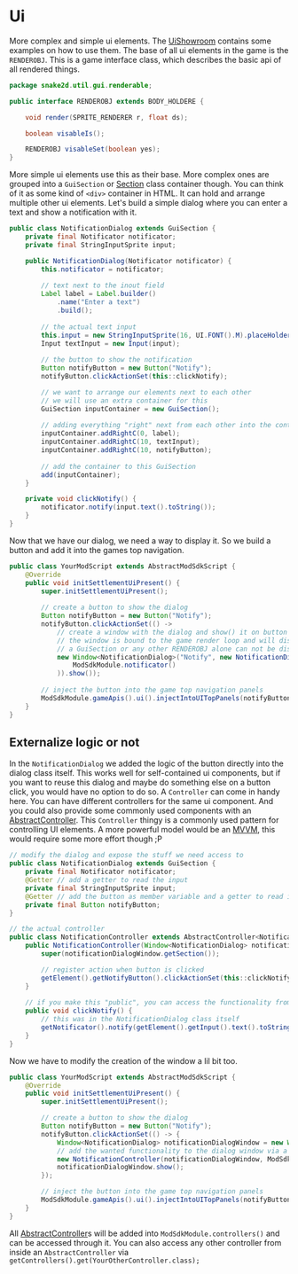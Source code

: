 # Ui

More complex and simple ui elements. The [UiShowroom](UiShowroom.java) contains some examples on how to use them.
The base of all ui elements in the game is the `RENDEROBJ`. This is a game interface class, which describes the basic api of all rendered things.

```java
package snake2d.util.gui.renderable;

public interface RENDEROBJ extends BODY_HOLDERE {

    void render(SPRITE_RENDERER r, float ds);

    boolean visableIs();

    RENDEROBJ visableSet(boolean yes);
}
```

More simple ui elements use this as their base. More complex ones are grouped into a `GuiSection` or [Section](Section.java) class container though.
You can think of it as some kind of `<div>` container in HTML. It can hold and arrange multiple other ui elements. 
Let's build a simple dialog where you can enter a text and show a notification with it.

```java
public class NotificationDialog extends GuiSection {
    private final Notificator notificator;
    private final StringInputSprite input;

    public NotificationDialog(Notificator notificator) {
        this.notificator = notificator;
        
        // text next to the inout field
        Label label = Label.builder()
            .name("Enter a text")
            .build();
        
        // the actual text input
        this.input = new StringInputSprite(16, UI.FONT().M).placeHolder("Text");
        Input textInput = new Input(input);
        
        // the button to show the notification
        Button notifyButton = new Button("Notify");
        notifyButton.clickActionSet(this::clickNotify);

        // we want to arrange our elements next to each other
        // we will use an extra container for this
        GuiSection inputContainer = new GuiSection();
        
        // adding everything "right" next from each other into the container
        inputContainer.addRightC(0, label);
        inputContainer.addRightC(10, textInput);
        inputContainer.addRightC(10, notifyButton);
        
        // add the container to this GuiSection
        add(inputContainer);
    }

    private void clickNotify() {
        notificator.notify(input.text().toString());
    }
}
```

Now that we have our dialog, we need a way to display it. So we build a button and add it into the games top navigation.

```java
public class YourModScript extends AbstractModSdkScript {
    @Override
    public void initSettlementUiPresent() {
        super.initSettlementUiPresent();
        
        // create a button to show the dialog
        Button notifyButton = new Button("Notify");
        notifyButton.clickActionSet(() -> 
            // create a window with the dialog and show() it on button click
            // the window is bound to the game render loop and will display anything in it
            // a GuiSection or any other RENDEROBJ alone can not be displayed without the renderer
            new Window<NotificationDialog>("Notify", new NotificationDialog(
                ModSdkModule.notificator()
            )).show());
        
        // inject the button into the game top navigation panels
        ModSdkModule.gameApis().ui().injectIntoUITopPanels(notifyButton);
    }
}
```

## Externalize logic or not

In the `NotificationDialog` we added the logic of the button directly into the dialog class itself. 
This works well for self-contained ui components, but if you want to reuse this dialog and maybe do something else on a button click, you would have no option to do so.
A `Controller` can come in handy here. You can have different controllers for the same ui component. And you could also provide some commonly used components with an [AbstractController](controller/AbstractController.java).
This `Controller` thingy is a commonly used pattern for controlling UI elements. A more powerful model would be an [MVVM](https://en.wikipedia.org/wiki/Model%E2%80%93view%E2%80%93viewmodel), this would require some more effort though ;P

```java
// modify the dialog and expose the stuff we need access to
public class NotificationDialog extends GuiSection {
    private final Notificator notificator;
    @Getter // add a getter to read the input
    private final StringInputSprite input;
    @Getter // add the button as member variable and a getter to read it
    private final Button notifyButton;
}

// the actual controller
public class NotificationController extends AbstractController<NotificationDialog> {
    public NotificationController(Window<NotificationDialog> notificationDialogWindow) {
        super(notificationDialogWindow.getSection());

        // register action when button is clicked
        getElement().getNotifyButton().clickActionSet(this::clickNotify);
    }
    
    // if you make this "public", you can access the functionality from other controllers too
    public void clickNotify() {
        // this was in the NotificationDialog class itself
        getNotificator().notify(getElement().getInput().text().toString());
    }
}
```

Now we have to modify the creation of the window a lil bit too.

```java
public class YourModScript extends AbstractModSdkScript {
    @Override
    public void initSettlementUiPresent() {
        super.initSettlementUiPresent();

        // create a button to show the dialog
        Button notifyButton = new Button("Notify");
        notifyButton.clickActionSet(() -> {
            Window<NotificationDialog> notificationDialogWindow = new Window<NotificationDialog>("Notify", new NotificationDialog());
            // add the wanted functionality to the dialog window via a controller
            new NotificationController(notificationDialogWindow, ModSdkModule.notificator());
            notificationDialogWindow.show();
        });

        // inject the button into the game top navigation panels
        ModSdkModule.gameApis().ui().injectIntoUITopPanels(notifyButton);
    }
}
```

All [AbstractController](controller/AbstractController.java)s will be added into `ModSdkModule.controllers()` and can be accessed through it.
You can also access any other controller from inside an `AbstractController` via `getControllers().get(YourOtherController.class);`

